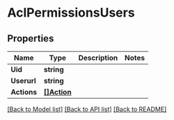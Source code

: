 # AclPermissionsUsers

## Properties
Name | Type | Description | Notes
------------ | ------------- | ------------- | -------------
**Uid** | **string** |  | 
**Userurl** | **string** |  | 
**Actions** | [**[]Action**](Action.md) |  | 

[[Back to Model list]](../README.md#documentation-for-models) [[Back to API list]](../README.md#documentation-for-api-endpoints) [[Back to README]](../README.md)


